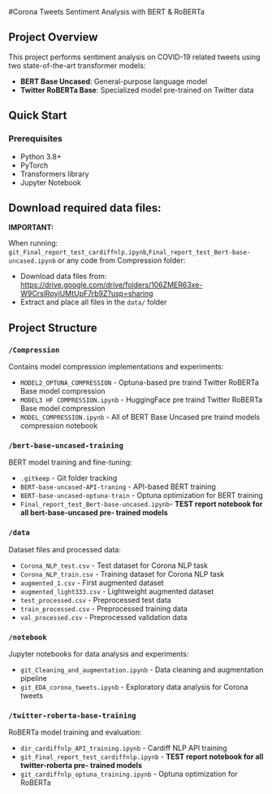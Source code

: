 #Corona Tweets Sentiment Analysis with BERT & RoBERTa 

## Project Overview
This project performs sentiment analysis on COVID-19 related tweets using two state-of-the-art transformer models:
- **BERT Base Uncased**: General-purpose language model
- **Twitter RoBERTa Base**: Specialized model pre-trained on Twitter data



## Quick Start

### Prerequisites
- Python 3.8+
- PyTorch
- Transformers library
- Jupyter Notebook


## Download required data files:
   
   **IMPORTANT:** 
   
   When running: `git_Final_report_test_cardiffnlp.ipynb`,`Final_report_test_Bert-base-uncased.ipynb` or any code from Compression folder:
   - Download data files from: https://drive.google.com/drive/folders/106ZMER63xe-W9CrslRpyjUMtUpF7rb9Z?usp=sharing
   - Extract and place all files in the `data/` folder

## Project Structure

### `/Compression`
Contains model compression implementations and experiments:
- `MODEL2_OPTUNA_COMPRESSION` - Optuna-based pre traind Twitter RoBERTa Base model compression
- `MODEL3 HF COMPRESSION.ipynb` - HuggingFace pre traind Twitter RoBERTa Base model compression
- `MODEL_COMPRESSION.ipynb` - All of BERT Base Uncased pre traind models compression notebook

### `/bert-base-uncased-training`
BERT model training and fine-tuning:
- `.gitkeep` - Git folder tracking
- `BERT-base-uncased-API-traning` - API-based BERT training
- `BERT-base-uncased-optuna-train` - Optuna optimization for BERT training
- `Final_report_test_Bert-base-uncased.ipynb`- **TEST report notebook for all bert-base-uncased pre- trained models**

### `/data`
Dataset files and processed data:
- `Corona_NLP_test.csv` - Test dataset for Corona NLP task
- `Corona_NLP_train.csv` - Training dataset for Corona NLP task
- `augmented_1.csv` - First augmented dataset
- `augmented_light333.csv` - Lightweight augmented dataset
- `test_processed.csv` - Preprocessed test data
- `train_processed.csv` - Preprocessed training data
- `val_processed.csv` - Preprocessed validation data

### `/notebook`
Jupyter notebooks for data analysis and experiments:
- `git_Cleaning_and_augmentation.ipynb` - Data cleaning and augmentation pipeline
- `git_EDA_corona_tweets.ipynb` - Exploratory data analysis for Corona tweets

### `/twitter-roberta-base-training`
RoBERTa model training and evaluation:
- `dir_cardiffnlp_API_training.ipynb` - Cardiff NLP API training
- `git_Final_report_test_cardiffnlp.ipynb` - **TEST report notebook for all twitter-roberta pre- trained models**
- `git_cardiffnlp_optuna_training.ipynb` - Optuna optimization for RoBERTa


